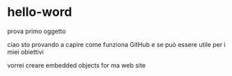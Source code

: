 # hello-word
prova primo oggetto

ciao sto provando a capire come funziona GitHub e se può essere utile per i miei obiettivi


vorrei creare embedded objects for ma web site
